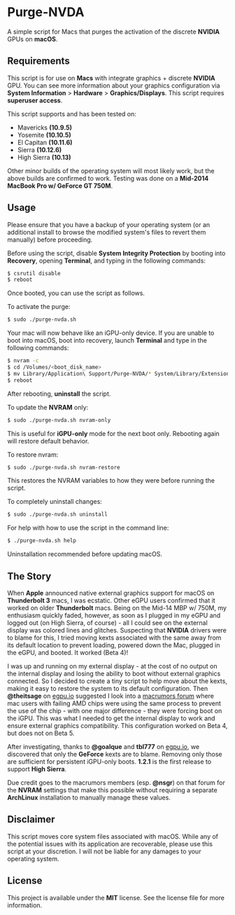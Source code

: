 # Purge-NVDA
A simple script for Macs that purges the activation of the discrete **NVIDIA** GPUs on **macOS**.

## Requirements
This script is for use on **Macs** with integrate graphics + discrete **NVIDIA** GPU. You can see more information about your graphics configuration via **System Information** > **Hardware** > **Graphics/Displays**. This script requires **superuser access**.

This script supports and has been tested on:
* Mavericks **(10.9.5)**
* Yosemite **(10.10.5)**
* El Capitan **(10.11.6)**
* Sierra **(10.12.6)**
* High Sierra **(10.13)**

Other minor builds of the operating system will most likely work, but the above builds are confirmed to work. Testing was done on a **Mid-2014 MacBook Pro w/ GeForce GT 750M**.

## Usage
Please ensure that you have a backup of your operating system (or an additional install to browse the modified system's files to revert them manually) before proceeding.

Before using the script, disable **System Integrity Protection** by booting into **Recovery**, opening **Terminal**, and typing in the following commands:
```bash
$ csrutil disable
$ reboot
```

Once booted, you can use the script as follows.

To activate the purge:
```bash
$ sudo ./purge-nvda.sh
```

Your mac will now behave like an iGPU-only device. If you are unable to boot into macOS, boot into recovery, launch **Terminal** and type in the following commands:
```bash
$ nvram -c
$ cd /Volumes/<boot_disk_name>
$ mv Library/Application\ Support/Purge-NVDA/* System/Library/Extensions/
$ reboot
```

After rebooting, **uninstall** the script.

To update the **NVRAM** only:
```bash
$ sudo ./purge-nvda.sh nvram-only
```

This is useful for **iGPU-only** mode for the next boot only. Rebooting again will restore default behavior.

To restore nvram:
```bash
$ sudo ./purge-nvda.sh nvram-restore
```

This restores the NVRAM variables to how they were before running the script.

To completely uninstall changes:
```bash
$ sudo ./purge-nvda.sh uninstall
```

For help with how to use the script in the command line:
```bash
$ ./purge-nvda.sh help
```

Uninstallation recommended before updating macOS.

## The Story
When **Apple** announced native external graphics support for macOS on **Thunderbolt 3** macs, I was ecstatic. Other eGPU users confirmed that it worked on older **Thunderbolt** macs. Being on the Mid-14 MBP w/ 750M, my enthusiasm quickly faded, however, as soon as I plugged in my eGPU and logged out (on High Sierra, of course) - all I could see on the external display was colored lines and glitches. Suspecting that **NVIDIA** drivers were to blame for this, I tried moving kexts associated with the same away from its default location to prevent loading, powered down the Mac, plugged in the eGPU, and booted. It worked (Beta 4)!

I was up and running on my external display - at the cost of no output on the internal display and losing the ability to boot without external graphics connected. So I decided to create a tiny script to help move about the kexts, making it easy to restore the system to its default configuration. Then **@theitsage** on [egpu.io](https://egpu.io) suggested I look into a [macrumors forum](https://forums.macrumors.com/threads/force-2011-macbook-pro-8-2-with-failed-amd-gpu-to-always-use-intel-integrated-gpu-efi-variable-fix.2037591/page-28#post-24886189) where mac users with failing AMD chips were using the same process to prevent the use of the chip - with one major difference - they were forcing boot on the iGPU. This was what I needed to get the internal display to work and ensure external graphics compatibility. This configuration worked on Beta 4, but does not on Beta 5.

After investigating, thanks to **@goalque** and **tbl777** on [egpu.io](https://egpu.io), we discovered that only the **GeForce** kexts are to blame. Removing only those are sufficient for persistent iGPU-only boots. **1.2.1** is the first release to support **High Sierra**.

Due credit goes to the macrumors members (esp. **@nsgr**) on that forum for the **NVRAM** settings that make this possible without requiring a separate **ArchLinux** installation to manually manage these values.

## Disclaimer
This script moves core system files associated with macOS. While any of the potential issues with its application are recoverable, please use this script at your discretion. I will not be liable for any damages to your operating system.

## License
This project is available under the **MIT** license. See the license file for more information.
